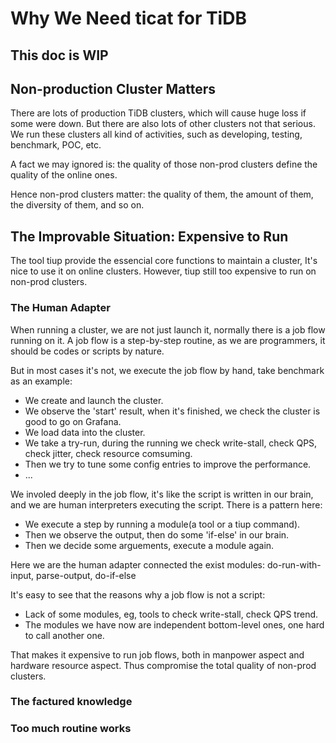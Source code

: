 # Why We Need ticat for TiDB

## This doc is WIP

## Non-production Cluster Matters
There are lots of production TiDB clusters, which will cause huge loss if some were down.
But there are also lots of other clusters not that serious.
We run these clusters all kind of activities, such as developing, testing, benchmark, POC, etc.

A fact we may ignored is: the quality of those non-prod clusters define the quality of the online ones.

Hence non-prod clusters matter: the quality of them, the amount of them, the diversity of them, and so on.

## The Improvable Situation: Expensive to Run
The tool tiup provide the essencial core functions to maintain a cluster,
It's nice to use it on online clusters.
However, tiup still too expensive to run on non-prod clusters.

### The Human Adapter
When running a cluster, we are not just launch it, normally there is a job flow running on it.
A job flow is a step-by-step routine, as we are programmers, it should be codes or scripts by nature.

But in most cases it's not, we execute the job flow by hand, take benchmark as an example:
* We create and launch the cluster.
* We observe the 'start' result, when it's finished, we check the cluster is good to go on Grafana.
* We load data into the cluster.
* We take a try-run, during the running we check write-stall, check QPS, check jitter, check resource comsuming.
* Then we try to tune some config entries to improve the performance.
* ...

We involed deeply in the job flow, it's like the script is written in our brain, and we are human interpreters executing the script.
There is a pattern here:
* We execute a step by running a module(a tool or a tiup command).
* Then we observe the output, then do some 'if-else' in our brain.
* Then we decide some arguements, execute a module again.

Here we are the human adapter connected the exist modules: do-run-with-input, parse-output, do-if-else

It's easy to see that the reasons why a job flow is not a script:
* Lack of some modules, eg, tools to check write-stall, check QPS trend.
* The modules we have now are independent bottom-level ones, one hard to call another one.

That makes it expensive to run job flows, both in manpower aspect and hardware resource aspect.
Thus compromise the total quality of non-prod clusters.

### The factured knowledge

### Too much routine works

